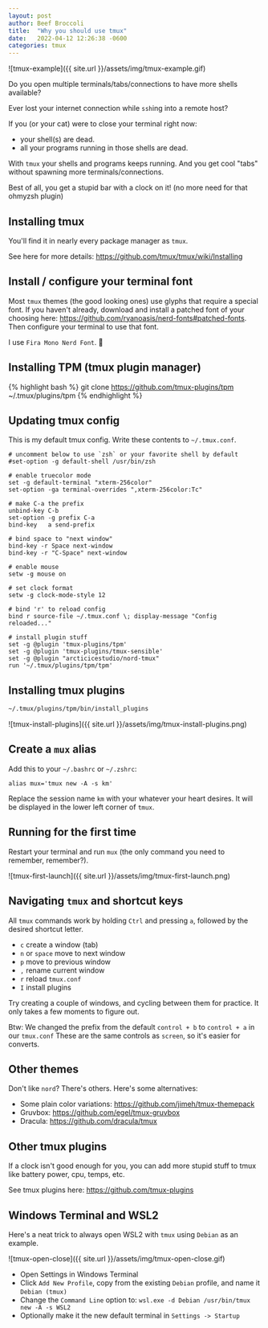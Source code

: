 ```yaml
---
layout: post
author: Beef Broccoli
title:  "Why you should use tmux"
date:   2022-04-12 12:26:38 -0600
categories: tmux
---
```


![tmux-example]({{ site.url }}/assets/img/tmux-example.gif)

Do you open multiple terminals/tabs/connections to have more shells available?

Ever lost your internet connection while `ssh`ing into a remote host?

If you (or your cat) were to close your terminal right now:

  - your shell(s) are dead.
  - all your programs running in those shells are dead.

With `tmux` your shells and programs keeps running. And you get cool "tabs" without spawning more terminals/connections.

Best of all, you get a stupid bar with a clock on it! (no more need for that ohmyzsh plugin)

## Installing tmux

You'll find it in nearly every package manager as `tmux`.

See here for more details: <https://github.com/tmux/tmux/wiki/Installing>

## Install / configure your terminal font

Most `tmux` themes (the good looking ones) use glyphs that require a special font.
If you haven't already, download and install a patched font of your choosing here: <https://github.com/ryanoasis/nerd-fonts#patched-fonts>.
Then configure your terminal to use that font.

I use `Fira Mono Nerd Font`. :shrug:

## Installing TPM (tmux plugin manager)

{% highlight bash %}
git clone https://github.com/tmux-plugins/tpm ~/.tmux/plugins/tpm
{% endhighlight %}

## Updating tmux config

This is my default tmux config. Write these contents to `~/.tmux.conf`.

```tmux
# uncomment below to use `zsh` or your favorite shell by default
#set-option -g default-shell /usr/bin/zsh

# enable truecolor mode
set -g default-terminal "xterm-256color"
set-option -ga terminal-overrides ",xterm-256color:Tc"

# make C-a the prefix
unbind-key C-b
set-option -g prefix C-a
bind-key   a send-prefix

# bind space to "next window"
bind-key -r Space next-window
bind-key -r "C-Space" next-window

# enable mouse
setw -g mouse on

# set clock format
setw -g clock-mode-style 12

# bind 'r' to reload config
bind r source-file ~/.tmux.conf \; display-message "Config reloaded..."

# install plugin stuff
set -g @plugin 'tmux-plugins/tpm'
set -g @plugin 'tmux-plugins/tmux-sensible'
set -g @plugin "arcticicestudio/nord-tmux"
run '~/.tmux/plugins/tpm/tpm'
```

## Installing tmux plugins

```bash
~/.tmux/plugins/tpm/bin/install_plugins
```
![tmux-install-plugins]({{ site.url }}/assets/img/tmux-install-plugins.png)

## Create a `mux` alias

Add this to your `~/.bashrc` or `~/.zshrc`:

`alias mux='tmux new -A -s km'`

Replace the session name `km` with your whatever your heart desires. It will be displayed in the lower left corner of `tmux`.

## Running for the first time

Restart your terminal and run `mux` (the only command you need to remember, remember?).

![tmux-first-launch]({{ site.url }}/assets/img/tmux-first-launch.png)

## Navigating `tmux` and shortcut keys

All `tmux` commands work by holding `Ctrl` and pressing `a`, followed by the desired shortcut letter.

- `c`             create a window (tab)
- `n` or `space`  move to next window
- `p`             move to previous window
- `,`             rename current window
- `r`             reload `tmux.conf`
- `I`             install plugins

Try creating a couple of windows, and cycling between them for practice.
It only takes a few moments to figure out.

Btw: We changed the prefix from the default `control + b` to `control + a` in our `tmux.conf`
These are the same controls as `screen`, so it's easier for converts.

## Other themes

Don't like `nord`? There's others. Here's some alternatives:

 - Some plain color variations: <https://github.com/jimeh/tmux-themepack>
 - Gruvbox: <https://github.com/egel/tmux-gruvbox>
 - Dracula: <https://github.com/dracula/tmux>

## Other tmux plugins

If a clock isn't good enough for you, you can add more stupid stuff to tmux like battery power, cpu, temps, etc.

See tmux plugins here: <https://github.com/tmux-plugins>

## Windows Terminal and WSL2

Here's a neat trick to always open WSL2 with `tmux` using `Debian` as an example.

![tmux-open-close]({{ site.url }}/assets/img/tmux-open-close.gif)

- Open Settings in Windows Terminal
- Click `Add New Profile`, copy from the existing `Debian` profile, and name it `Debian (tmux)`
- Change the `Command Line` option to: `wsl.exe -d Debian /usr/bin/tmux new -A -s WSL2`
- Optionally make it the new default terminal in `Settings -> Startup`
